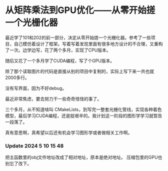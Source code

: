# 从矩阵乘法到GPU优化——从零开始搓一个光栅化器

最近学了101和202的前一部分，决定从零开始搓一个光栅化器。参考了一些项目，自己模仿着设计了框架。写着写着发现里面有很多地方设计的不合理，又重构了一次。边学边写，花了两个多月，实现了CPU版本。

随后又花了一个多月学了CUDA编程，写了个GPU版本。

除了那个读取图片的代码是直接从别的项目中复制的，实际上写下来一共也就2000多行。

没有写界面，因为不好debug。

最近非常焦虑，要去努力干一些奇奇怪怪的事了。

三个多月，从不知道啥叫 CMakeLists，到写完一整套光栅化管线，实现各种着色模型，最后学习CUDA编程，还是挺艰辛的。我计划这一阶段的图形学学习就暂告一段落了。

真有意思啊，真希望以后还有机会学习图形学或者做相关工作啊。


### Update 2024 5 10 15 48
把主函数里的obj文件地址改成了相对地址，原本是绝对地址。
压缩包里的GPU也别忘了改下。